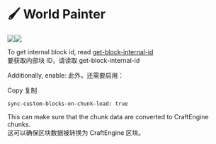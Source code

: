 # 🖌️ World Painter

![](https://mo-mi.gitbook.io/~gitbook/image?url=https%3A%2F%2F1836335287-files.gitbook.io%2F%7E%2Ffiles%2Fv0%2Fb%2Fgitbook-x-prod.appspot.com%2Fo%2Fspaces%252FOgvQ1fEJPROp7131PPlK%252Fuploads%252FCumDK6ZRcL1jDXjGbY1E%252Fb52ab47b93e8826474962c699532bc43.png%3Falt%3Dmedia%26token%3D662855ba-b8dd-4925-94a1-43817a48e374\&width=768\&dpr=4\&quality=100\&sign=bdfe3978\&sv=2)![](https://mo-mi.gitbook.io/~gitbook/image?url=https%3A%2F%2F1836335287-files.gitbook.io%2F%7E%2Ffiles%2Fv0%2Fb%2Fgitbook-x-prod.appspot.com%2Fo%2Fspaces%252FOgvQ1fEJPROp7131PPlK%252Fuploads%252FbzFZCaWFewpyZMQOORxi%252F2de33306b6c0c771658114dfde33828b.png%3Falt%3Dmedia%26token%3D107ed273-ac0c-4ab8-827e-8e5d5c4aa63b\&width=768\&dpr=4\&quality=100\&sign=f3b56314\&sv=2)

To get internal block id, read [get-block-internal-id](https://mo-mi.gitbook.io/xiaomomi-plugins/craftengine/plugin-wiki/craftengine/commands#get-block-internal-id)\
要获取内部块 ID，请读取 get-block-internal-id

Additionally, enable:  此外，还需要启用：

Copy  复制

```
sync-custom-blocks-on-chunk-load: true
```

This can make sure that the chunk data are converted to CraftEngine chunks.\
这可以确保区块数据被转换为 CraftEngine 区块。
